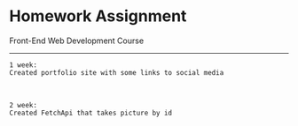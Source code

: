 # Homework Assignment

Front-End Web Development Course

---
    1 week:
    Created portfolio site with some links to social media
<br>

    2 week: 
    Created FetchApi that takes picture by id